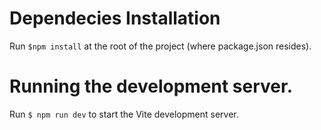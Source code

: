# Dependecies Installation

Run `$npm install` at the root of the project (where package.json resides).

# Running the development server.

Run `$ npm run dev` to start the Vite development server.
